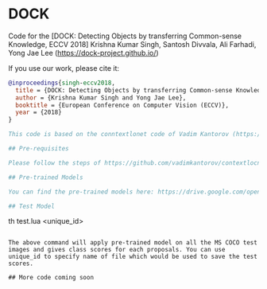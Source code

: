 # DOCK
Code for the [DOCK: Detecting Objects by transferring Common-sense Knowledge, ECCV 2018]
Krishna Kumar Singh, Santosh Divvala, Ali Farhadi, Yong Jae Lee
(https://dock-project.github.io/)

If you use our work, please cite it:
```bibtex
@inproceedings{singh-eccv2018,
  title = {DOCK: Detecting Objects by transferring Common-sense Knowledge},
  author = {Krishna Kumar Singh and Yong Jae Lee},
  booktitle = {European Conference on Computer Vision (ECCV)},
  year = {2018}
}

This code is based on the conntextlonet code of Vadim Kantorov (https://github.com/vadimkantorov/contextlocnet)

## Pre-requisites

Please follow the steps of https://github.com/vadimkantorov/contextlocnet

## Pre-trained Models

You can find the pre-trained models here: https://drive.google.com/open?id=1QobgtcKX06QOY70Og3ezoRm_1Gns5112

## Test Model

```
th test.lua <pre-trained model>  <unique_id>
```

The above command will apply pre-trained model on all the MS COCO test images and gives class scores for each proposals. You can use unique_id to specify name of file which would be used to save the test scores.

## More code coming soon

